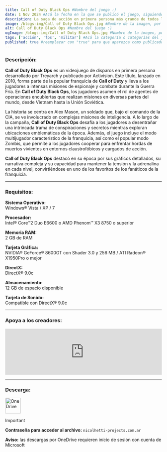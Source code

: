 ```yaml
---
title: Call of Duty Black Ops #Nombre del juego :)
date: 1 Nov 2024 #Acá la fecha en la que se publicó el juego, siguiendo este formato: Dia "30", Mes "Oct", Año "2024" = como debe quedar: 30 Oct 2024
description: La saga de acción en primera persona más grande de todos los tiempos y la continuación del Call of Duty® Modern Warfare 2 que arrasó en todas las críticas, vuelve con Call of Duty® Black Ops. #Acá una mini descripción del juego
image: /blogs-img/Call of Duty Black Ops.jpg #Nombre de la imagen, por lo general es exactamente el mismo nombre que el juego excluyendo lo ":" (Dos puntos)
alt: Call of Duty Black Ops #Nombre del juego :)
ogImage: /blogs-img/Call of Duty Black Ops.jpg #Nombre de la imagen, por lo general es exactamente el mismo nombre que el juego excluyendo lo ":" (Dos puntos)
tags: ['acción', 'fps', 'militar'] #Acá la categoría o categorías del juego, si es más de una se coloca en este formato: ['categoría1', 'categoría2']
published: true #reemplazar con "true" para que aparezca como publicado
---
```


<!--En VSCode seleccionando una palabra, por ejemplo: "Call of Duty Black Ops" y apretando Ctrl+F2 se seleccionan todas las palabras iguales-->

### Descripción:
**Call of Duty Black Ops** es un videojuego de disparos en primera persona desarrollado por Treyarch y publicado por Activision. Este título, lanzado en 2010, forma parte de la popular franquicia de **Call of Duty** y lleva a los jugadores a intensas misiones de espionaje y combate durante la Guerra Fría. En **Call of Duty Black Ops**, los jugadores asumen el rol de agentes de operaciones encubiertas que realizan misiones en diversas partes del mundo, desde Vietnam hasta la Unión Soviética.

La historia se centra en Alex Mason, un soldado que, bajo el comando de la CIA, se ve involucrado en complejas misiones de inteligencia. A lo largo de la campaña, **Call of Duty Black Ops** desafía a los jugadores a desentrañar una intrincada trama de conspiraciones y secretos mientras exploran ubicaciones emblemáticas de la época. Además, el juego incluye el modo multijugador característico de la franquicia, así como el popular modo Zombis, que permite a los jugadores cooperar para enfrentar hordas de muertos vivientes en entornos claustrofóbicos y cargados de acción.

**Call of Duty Black Ops** destacó en su época por sus gráficos detallados, su narrativa compleja y su capacidad para mantener la tensión y la adrenalina en cada nivel, convirtiéndose en uno de los favoritos de los fanáticos de la franquicia.
<!--Prompt para Chat-GPT: Hazme una descripción para el juego "Call of Duty Black Ops" y cada que menciones "Call of Duty Black Ops" ponlo en negrita -->

---

### Requisitos:
**Sistema Operativo:**  
Windows® Vista / XP / 7

**Procesador:**  
Intel® Core™2 Duo E6600 o AMD Phenom™ X3 8750 o superior

**Memoria RAM:**  
2 GB de RAM

**Tarjeta Gráfica:**  
NVIDIA® GeForce® 8600GT con Shader 3.0 y 256 MB / ATI Radeon® X1950Pro o mejor

**DirectX:**  
 DirectX® 9.0c

**Almacenamiento:**  
12 GB de espacio disponible

**Tarjeta de Sonido:**  
Compatible con DirectX® 9.0c

<!--Si falta o sobra un requisito se quita o se agrega manteniendo el mismo formato-->

---

### Apoya a los creadores:
<iframe src="https://store.steampowered.com/widget/42700/" frameborder="0" style="background-color: transparent; width: 100% !important; aspect-ratio: 646 / 190;"></iframe>

<!--Reemplazar los numeros (AppID) del juego (en este caso 2668510) por el numero (AppID) correspondiente con el juego a publicar-->
<!--El AppID se encuentra en la URL del Juego en Steam-->

---

### Descarga:

[<img src="https://gist.github.com/cxmeel/0dbc95191f239b631c3874f4ccf114e2/raw/download.svg" alt="OneDrive" height="50" />](https://1drv.ms/u/s!Ah59IBm0qGurh70Kc7NoWLtjskI-Rw?e=GNuloz)

<!-- # se debe reemplazar por el link de descarga-->

<!--NOMBRE-DEL-SERVICIO se debe reemplazar por el servicio donde está subido el juego-->

> [!IMPORTANT]
> **Contraseña para acceder al archivo:** `nicolhetti-projects.com.ar`
>
> **Aviso:** las descargas por OneDrive requieren início de sesión con cuenta de Microsoft